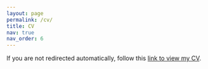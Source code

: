 ```yaml
---
layout: page
permalink: /cv/
title: CV
nav: true
nav_order: 6
---
```


<script>window.location.href = "/assets/pdf/RS_cv.pdf";</script>

If you are not redirected automatically, follow this <a href="/assets/pdf/RS_cv.pdf">link to view my CV</a>.
